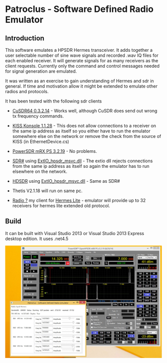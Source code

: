 ﻿Patroclus - Software Defined Radio Emulator
===========================================

## Introduction

This software emulates a HPSDR Hermes transceiver.
It adds together a user selectable number of sine wave signals and recorded .wav IQ files for each enabled receiver.
It will generate signals for as many receivers as the client requests.
Currently only the command and control messages needed for signal generation are emulated. 

It was written as an exercise to gain understanding of Hermes and sdr in general.
If time and motivation allow it might be extended to emulate other radios and protocols.

It has been tested with the following sdr clients

  * [CuSDR64 0.3.2.14](https://plus.google.com/107168125384405552048/posts) - Works well, although CuSDR does send out wrong tx frequency commands.

  * [KISS Konsole 1.1.28](http://openhpsdr.org/wiki/index.php?title=KISS_Konsole) - This does not allow connections to a receiver on the same ip address as itself so you either have to run the emulator somewhere else on the network or remove the check from the source of KISS (in EthernetDevice.cs)

  * [PowerSDR mRX PS 3.2.19](http://openhpsdr.org/wiki/index.php?title=PowerSDR) - No problems.

  * [SDR#](http://sdrsharp.com/) using [ExtIO_hpsdr_msvc.dll](https://github.com/amontefusco/extio-hermes) - The extio dll rejects connections from the same ip address as itself so again the emulator has to run elsewhere on the network. 

  * [HDSDR](http://www.hdsdr.de/) using [ExtIO_hpsdr_msvc.dll](https://github.com/amontefusco/extio-hermes) - Same as SDR#

  * Thetis V2.1.18 will run on same pc.

  * [Radio ?](http://www.ihopper.org/radio/) my client for [Hermes Lite](https://github.com/softerhardware/Hermes-Lite) - emulator will provide up to 32 receivers for hermes lite extended old protocol.

## Build
It can be built with Visual Studio 2013 or Visual Studio 2013 Express desktop edition.
It uses .net4.5

![Patroclus](docs/patroclus.JPG)

